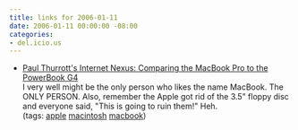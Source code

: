 ```yaml
---
title: links for 2006-01-11
date: 2006-01-11 00:00:00 -08:00
categories:
- del.icio.us
---
```


<ul class="delicious">
	<li>
		<div class="delicious-link"><a href="http://www.internet-nexus.com/powerbook_vs_macbook.htm">Paul Thurrott's Internet Nexus: Comparing the MacBook Pro to the PowerBook G4</a></div>
		<div class="delicious-extended">I very well might be the only person who likes the name MacBook. The ONLY PERSON. Also, remember the Apple got rid of the 3.5" floppy disc and everyone said, "This is going to ruin them!" Heh.</div>
		<div class="delicious-tags">(tags: <a href="http://del.icio.us/torrez/apple">apple</a> <a href="http://del.icio.us/torrez/macintosh">macintosh</a> <a href="http://del.icio.us/torrez/macbook">macbook</a>)</div>
	</li>
</ul>
